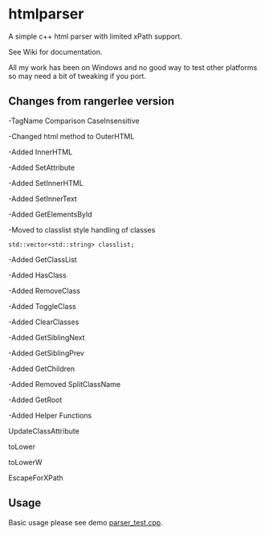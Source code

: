 # htmlparser

A simple c++ html parser with limited xPath support.  

See Wiki for documentation.

All my work has been on Windows and no good way to test other platforms so may need a bit of tweaking if you port.



 
## Changes from rangerlee version

-TagName Comparison CaseInsensitive

-Changed html method to OuterHTML

-Added InnerHTML

-Added SetAttribute

-Added SetInnerHTML

-Added SetInnerText

-Added GetElementsById

-Moved to classlist style handling of classes

    std::vector<std::string> classlist;    

-Added GetClassList

-Added HasClass

-Added RemoveClass

-Added ToggleClass

-Added ClearClasses

-Added GetSiblingNext

-Added GetSiblingPrev

-Added GetChildren

-Added Removed SplitClassName

-Added GetRoot

-Added Helper Functions

  UpdateClassAttribute

  toLower

  toLowerW

  EscapeForXPath


## Usage

Basic usage please see demo [parser_test.cpp](parser_test.cpp).

